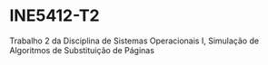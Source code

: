 # INE5412-T2
Trabalho 2 da Disciplina de Sistemas Operacionais I, Simulação de Algoritmos de Substituição de Páginas
